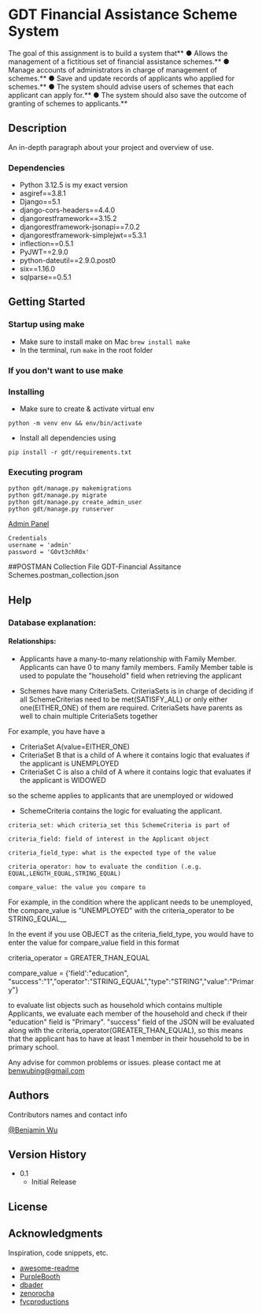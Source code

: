 # GDT Financial Assistance Scheme System

The goal of this assignment is to build a system that**
● Allows the management of a fictitious set of financial assistance schemes.**
● Manage accounts of administrators in charge of management of schemes.**
● Save and update records of applicants who applied for schemes.**
● The system should advise users of schemes that each applicant can apply for.**
● The system should also save the outcome of granting of schemes to applicants.**

## Description

An in-depth paragraph about your project and overview of use.

### Dependencies

- Python 3.12.5 is my exact version
- asgiref==3.8.1
- Django==5.1
- django-cors-headers==4.4.0
- djangorestframework==3.15.2
- djangorestframework-jsonapi==7.0.2
- djangorestframework-simplejwt==5.3.1
- inflection==0.5.1
- PyJWT==2.9.0
- python-dateutil==2.9.0.post0
- six==1.16.0
- sqlparse==0.5.1

## Getting Started

### Startup using make

- Make sure to install make on Mac `brew install make`
- In the terminal, run `make` in the root folder

### If you don't want to use make

### Installing

- Make sure to create & activate virtual env

```
python -m venv env && env/bin/activate
```

- Install all dependencies using

```
pip install -r gdt/requirements.txt
```

### Executing program

```
python gdt/manage.py makemigrations
python gdt/manage.py migrate
python gdt/manage.py create_admin_user
python gdt/manage.py runserver
```

[Admin Panel](http://localhost:8000/admin)

```
Credentials
username = 'admin'
password = 'G0vt3chR0x'
```

##POSTMAN Collection File
GDT-Financial Assitance Schemes.postman_collection.json

## Help

### Database explanation:

#### Relationships:

- Applicants have a many-to-many relationship with Family Member. Applicants can have 0 to many family members. Family Member table is used to populate the "household" field when retrieving the applicant

- Schemes have many CriteriaSets. CriteriaSets is in charge of deciding if all SchemeCriterias need to be met(SATISFY_ALL) or only either one(EITHER_ONE) of them are required. CriteriaSets have parents as well to chain multiple CriteriaSets together

For example, you have have a

- CriteriaSet A(value=EITHER_ONE)
- CriteriaSet B that is a child of A where it contains logic that evaluates if the applicant is UNEMPLOYED
- CriteriaSet C is also a child of A where it contains logic that evaluates if the applicant is WIDOWED

so the scheme applies to applicants that are unemployed or widowed

- SchemeCriteria contains the logic for evaluating the applicant.

```
criteria_set: which criteria_set this SchemeCriteria is part of

criteria_field: field of interest in the Applicant object

criteria_field_type: what is the expected type of the value

criteria_operator: how to evaluate the condition (.e.g. EQUAL,LENGTH_EQUAL,STRING_EQUAL)

compare_value: the value you compare to
```

For example, in the condition where the applicant needs to be unemployed, the compare_value is "UNEMPLOYED" with the criteria_operator to be STRING_EQUAL\_\_

In the event if you use OBJECT as the criteria_field_type, you would have to enter the value for compare_value field in this format

criteria_operator = GREATER_THAN_EQUAL

compare_value = {'field':"education", "success":"1","operator":"STRING_EQUAL","type":"STRING","value":"Primary"}

to evaluate list objects such as household which contains multiple Applicants, we evaluate each member of the household and check if their "education" field is "Primary". "success" field of the JSON will be evaluated along with the criteria_operator(GREATER_THAN_EQUAL), so this means that the applicant has to have at least 1 member in their household to be in primary school.

Any advise for common problems or issues. please contact me at benwubing@gmail.com

## Authors

Contributors names and contact info

[@Benjamin Wu](https://www.linkedin.com/in/benwubing/)

## Version History

- 0.1
  - Initial Release

## License

## Acknowledgments

Inspiration, code snippets, etc.

- [awesome-readme](https://github.com/matiassingers/awesome-readme)
- [PurpleBooth](https://gist.github.com/PurpleBooth/109311bb0361f32d87a2)
- [dbader](https://github.com/dbader/readme-template)
- [zenorocha](https://gist.github.com/zenorocha/4526327)
- [fvcproductions](https://gist.github.com/fvcproductions/1bfc2d4aecb01a834b46)
